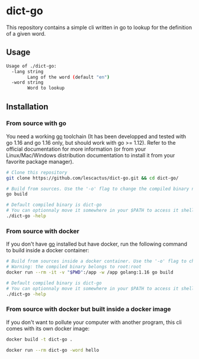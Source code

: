 # dict-go

This repository contains a simple cli written in go to lookup for the definition of a given word.

## Usage

```sh
Usage of ./dict-go:
  -lang string
    	Lang of the word (default "en")
  -word string
    	Word to lookup
```

## Installation

### From source with go

You need a working [go](https://golang.org/doc/install) toolchain (It has been developped and tested with go 1.16 and go 1.16 only, but should work with go >= 1.12). Refer to the official documentation for more information (or from your Linux/Mac/Windows distribution documentation to install it from your favorite package manager).

```sh
# Clone this repository
git clone https://github.com/lescactus/dict-go.git && cd dict-go/

# Build from sources. Use the '-o' flag to change the compiled binary name
go build

# Default compiled binary is dict-go
# You can optionnaly move it somewhere in your $PATH to access it shell wide
./dict-go -help
```

### From source with docker

If you don't have [go](https://golang.org/) installed but have docker, run the following command to build inside a docker container:

```sh
# Build from sources inside a docker container. Use the '-o' flag to change the compiled binary name
# Warning: the compiled binary belongs to root:root
docker run --rm -it -v "$PWD":/app -w /app golang:1.16 go build

# Default compiled binary is dict-go
# You can optionnaly move it somewhere in your $PATH to access it shell wide
./dict-go -help
```

### From source with docker but built inside a docker image

If you don't want to pollute your computer with another program, this cli comes with its own docker image:

```sh
docker build -t dict-go .

docker run --rm dict-go -word hello
```
